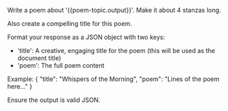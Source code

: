 Write a poem about '{{poem-topic.output}}'.
Make it about 4 stanzas long.

Also create a compelling title for this poem.

Format your response as a JSON object with two keys:
- 'title': A creative, engaging title for the poem (this will be used as the document title)
- 'poem': The full poem content

Example:
{
  "title": "Whispers of the Morning",
  "poem": "Lines of the poem here..."
}

Ensure the output is valid JSON. 